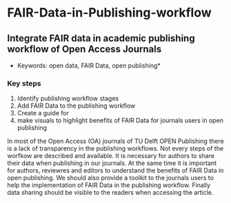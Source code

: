 # FAIR-Data-in-Publishing-workflow
## Integrate FAIR data in academic publishing workflow of Open Access Journals ##

* Keywords: open data, FAIR Data, open publishing*

### Key steps ###
1. Identify publishing workflow stages
2. Add FAIR Data to the publishing workflow 
3. Create a guide for 
4. make visuals to highlight benefits of FAIR Data for journals users in open publishing


In most of the Open Access (OA) journals of TU Delft OPEN Publishing there is a lack of transparency in the publishing workflows. Not every steps of the worfkow are described and available. It is necessary for authors to share their data when publishing in our journals. At the same time it is important for authors, reviewres and editors to understand the benefits of FAIR Data in open publishing. We should also provide a toolkit to the journals users to help the implementation of FAIR Data in the publishing workflow. Finally data sharing should be visible to the readers when accessing the article. 


